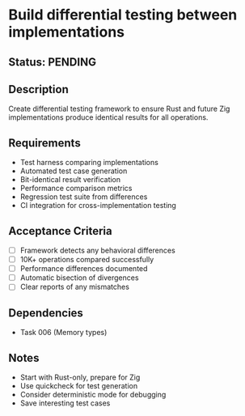 # Build differential testing between implementations

## Status: PENDING

## Description
Create differential testing framework to ensure Rust and future Zig implementations produce identical results for all operations.

## Requirements
- Test harness comparing implementations
- Automated test case generation
- Bit-identical result verification
- Performance comparison metrics
- Regression test suite from differences
- CI integration for cross-implementation testing

## Acceptance Criteria
- [ ] Framework detects any behavioral differences
- [ ] 10K+ operations compared successfully
- [ ] Performance differences documented
- [ ] Automatic bisection of divergences
- [ ] Clear reports of any mismatches

## Dependencies
- Task 006 (Memory types)

## Notes
- Start with Rust-only, prepare for Zig
- Use quickcheck for test generation
- Consider deterministic mode for debugging
- Save interesting test cases